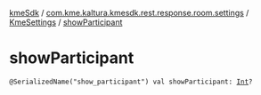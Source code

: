 [kmeSdk](../../index.md) / [com.kme.kaltura.kmesdk.rest.response.room.settings](../index.md) / [KmeSettings](index.md) / [showParticipant](./show-participant.md)

# showParticipant

`@SerializedName("show_participant") val showParticipant: `[`Int`](https://kotlinlang.org/api/latest/jvm/stdlib/kotlin/-int/index.html)`?`